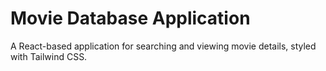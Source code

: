 # Movie Database Application  
A React-based application for searching and viewing movie details, styled with Tailwind CSS.  

